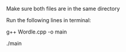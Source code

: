 Make sure both files are in the same directory

Run the following lines in terminal:

g++ Wordle.cpp -o main

./main
